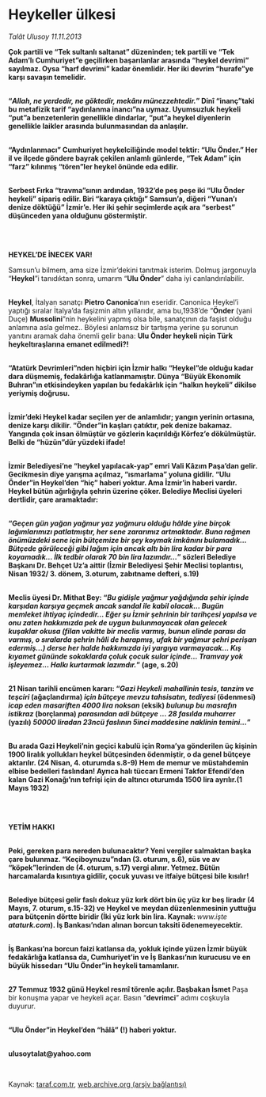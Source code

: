 # Heykeller ülkesi

*Talât Ulusoy 11.11.2013*

<div class="yazi"><p><strong>Çok partili ve “</strong><strong>Tek sultanlı saltanat</strong><strong>” düzeninden; tek partili ve “</strong><strong>Tek Adam’lı Cumhuriyet</strong><strong>”e geçilirken başarılanlar arasında “</strong><strong>heykel devrimi</strong><strong>” sayılmaz. Oysa “</strong><strong>harf devrimi</strong><strong>” kadar önemlidir. Her iki devrim “</strong><strong>hurafe</strong><strong>”ye karşı savaşın temelidir.</strong></p>
<p><strong><br/>“</strong><strong><i>Allah, ne yerdedir, ne göktedir, mekânı münezzehtedir.</i></strong><strong>” Dinî “</strong><strong>inanç</strong><strong>”taki bu metafizik tarif “</strong><strong>aydınlanma inancı</strong><strong>”na uymaz. Uyumsuzluk heykeli “</strong><strong>put</strong><strong>”a benzetenlerin genellikle dindarlar, “</strong><strong>put</strong><strong>”a heykel diyenlerin genellikle laikler arasında bulunmasından da anlaşılır. </strong></p>
<p><strong><br/>“</strong><strong>Aydınlanmacı</strong><strong>” Cumhuriyet heykelciliğinde model tektir: “</strong><strong>Ulu Önder.</strong><strong>” Her il ve ilçede göndere bayrak çekilen anlamlı günlerde, “</strong><strong>Tek Adam</strong><strong>” için “</strong><strong>farz</strong><strong>” kılınmış “</strong><strong>tören</strong><strong>”ler heykel önünde eda edilir. </strong></p>
<p><strong><br/>Serbest Fırka “</strong><strong>travma</strong><strong>”sının ardından, 1932’de peş peşe iki “</strong><strong>Ulu Önder heykeli</strong><strong>” sipariş edilir. Biri “</strong><strong>karaya çıktığı</strong><strong>” Samsun’a, diğeri “</strong><strong>Yunan’ı denize döktüğü</strong><strong>” İzmir’e. Her iki şehir seçimlerde açık ara “</strong><strong>serbest</strong><strong>” düşünceden yana olduğunu göstermiştir.</strong></p>
<p><strong> </strong></p>
<p><strong><br/>HEYKEL’DE İNECEK VAR! </strong></p>
<p>Samsun’u bilmem, ama size İzmir’dekini tanıtmak isterim. Dolmuş jargonuyla “<b>Heykel</b>”i tanıdıktan sonra, umarım “<b>Ulu Önder</b>” daha iyi canlandırılabilir. </p>
<p><b><br/>Heykel</b>, İtalyan sanatçı <b>Pietro Canonica</b>’nın eseridir. Canonica Heykel’i yaptığı sıralar İtalya’da faşizmin altın yıllarıdır, ama bu,1938’de “<b>Önder</b> (yani Duçe) <b>Mussolini</b>”nin heykelini yapmış olsa bile, sanatçının da faşist olduğu anlamına asla gelmez.. Böylesi anlamsız bir tartışma yerine şu sorunun yanıtını aramak daha önemli gelir bana: <b>Ulu Önder heykeli niçin Türk heykeltıraşlarına emanet edilmedi?!</b></p>
<p><strong><br/>“</strong><strong>Atatürk Devrimleri</strong><strong>”nden hiçbiri için İzmir halkı “</strong><strong>Heykel</strong><strong>”de olduğu kadar dara düşmemiş, fedakârlığa katlanmamıştır. Dünya “</strong><strong>Büyük Ekonomik Buhran</strong><strong>”ın etkisindeyken yapılan bu fedakârlık için “</strong><strong>halkın heykeli</strong><strong>” dikilse yeriymiş doğrusu.</strong></p>
<p><strong><br/>İzmir’deki Heykel kadar seçilen yer de anlamlıdır; yangın yerinin ortasına, denize karşı dikilir. “</strong><strong>Önder</strong><strong>”in kaşları çatıktır, pek denize bakamaz. Yangında çok insan ölmüştür ve gözlerin kaçırıldığı Körfez’e dökülmüştür. Belki de “</strong><strong>hüzün</strong><strong>”dür yüzdeki ifade!</strong></p>
<p><strong><br/>İzmir Belediyesi’ne “</strong><strong>heykel yapılacak-yap</strong><strong>” emri Vali </strong><strong>Kâzım Paşa</strong><strong>’dan gelir. Gecikmesin diye yarışma açılmaz, “</strong><strong>ısmarlama</strong><strong>” yoluna gidilir. “</strong><strong>Ulu Önder</strong><strong>”in Heykel’den “</strong><strong>hiç</strong><strong>” haberi yoktur. Ama İzmir’in haberi vardır. Heykel bütün ağırlığıyla şehrin üzerine çöker. Belediye Meclisi üyeleri dertlidir, çare aramaktadır: </strong></p>
<p><strong><br/>“<i>Geçen gün yağan yağmur yaz yağmuru olduğu hâlde yine birçok lağımlarımızı patlatmıştır, her sene zararımız artmaktadır. Buna rağmen önümüzdeki sene için bütçemize bir şey koymak imkânını bulamadık... Bütçede görüleceği gibi lağım için ancak altı bin lira kadar bir para koyamadık... İlk tedbir olarak 70 bin lira lazımdır...</i>” sözleri Belediye Başkanı </strong><strong>Dr. Behçet Uz</strong><strong>’a aittir (İzmir Belediyesi Şehir Meclisi toplantısı, Nisan 1932/ 3. dönem, 3.oturum, zabıtname defteri, s.19)</strong></p>
<p><strong><br/>Meclis üyesi </strong><strong>Dr. Mithat Bey</strong><strong>: “<i>Bu gidişle yağmur yağdığında şehir içinde karşıdan karşıya geçmek ancak sandal ile kabil olacak... Bugün memleket ihtiyaç içindedir... Eğer şu İzmir şehrinin bir tarihçesi yapılsa ve onu zaten hakkımızda pek de uygun bulunmayacak olan gelecek kuşaklar okusa (filan vakitte bir meclis varmış, bunun elinde parası da varmış, o sıralarda şehrin hâli de harapmış, ufak bir yağmur şehri perişan edermiş...) derse her halde hakkımızda iyi yargıya varmayacak... Kış kıyamet gününde sokaklarda çoluk çocuk sular içinde... Tramvay yok işleyemez... </i></strong><strong><i>Halkı kurtarmak</i></strong><strong><i> lazımdır.</i></strong><strong>” (age, s.20)</strong></p>
<p><strong><br/>21 Nisan tarihli encümen kararı: “</strong><strong><i>Gazi Heykeli mahallinin tesis, tanzim ve teşciri </i></strong><strong>(ağaçlandırma)</strong><strong><i> için bütçeye mevzu tahsisatın, tediyesi </i></strong><strong>(ödenmesi) </strong><strong><i>icap eden masariften 4000 lira noksan </i></strong><strong>(eksik)</strong><strong><i> bulunup bu masrafın istikraz </i></strong><strong>(borçlanma)</strong><strong><i> parasından adi bütçeye ... 28 fasılda muharrer </i></strong><strong>(yazılı)</strong><strong><i> 50000 liradan 23ncü faslının 5inci maddesine naklinin temini...</i></strong><strong>”</strong></p>
<p><strong><br/>Bu arada Gazi Heykeli’nin geçici kabulü için Roma’ya gönderilen üç kişinin 1900 liralık yollukları heykel bütçesinden ödenmiştir, o da genel bütçeye aktarılır. (24 Nisan, 4. oturumda s.8-9) Hem de memur ve müstahdemin elbise bedelleri faslından! Ayrıca halı tüccarı Ermeni </strong><strong>Takfor Efendi</strong><strong>’den kalan Gazi Konağı’nın tefrişi için de altıncı oturumda 1500 lira ayrılır.(1 Mayıs 1932)</strong></p>
<p><strong> </strong></p>
<p><strong><br/>YETİM HAKKI</strong></p>
<p><strong><br/>Peki, gereken para nereden bulunacaktır? Yeni vergiler salmaktan başka çare bulunmaz. “</strong><strong>Keçiboynuzu</strong><strong>”ndan (3. oturum, s.6), süs ve av “</strong><strong>köpek</strong><strong>”lerinden de (4. oturum, s.17) vergi alınır. Yetmez. Bütün harcamalarda kısıntıya gidilir, çocuk yuvası ve itfaiye bütçesi bile kısılır! </strong></p>
<p><strong><br/>Belediye bütçesi gelir faslı dokuz yüz kırk dört bin üç yüz kır beş liradır (4 Mayıs, 7. oturum, s.15-32) ve Heykel ve meydan düzenlenmesinin yuttuğu para bütçenin dörtte biridir (İki yüz kırk bin lira. Kaynak: </strong><i>www.işte<strong> ataturk.com</strong></i><strong>). İş Bankası’ndan alınan borcun taksiti ödenemeyecektir.</strong></p>
<p><strong><br/>İş Bankası’na borcun faizi katlansa da, yokluk içinde yüzen İzmir büyük fedakârlığa katlansa da, Cumhuriyet’in ve İş Bankası’nın kurucusu ve en büyük hissedarı “</strong><strong>Ulu Önder</strong><strong>”in heykeli tamamlanır. </strong></p>
<p><strong><br/>27 Temmuz 1932 günü Heykel resmî törenle açılır. Başbakan </strong><strong>İsmet </strong>Paşa bir konuşma yapar ve heykeli açar. Basın “<b>devrimci</b>” adımı coşkuyla duyurur. </p>
<p><strong><br/>“</strong><strong>Ulu Önder</strong><strong>”in Heykel’den “</strong><strong>hâlâ</strong><strong>” (!) haberi yoktur.</strong></p><b>
<p><br/>ulusoytalat@yahoo.com</p>
<p></p></b> 
</div>

Kaynak: [taraf.com.tr](http://www.taraf.com.tr:80/talat-ulusoy/makale-heykeller-ulkesi.htm), [web.archive.org (arşiv bağlantısı)](http://web.archive.org/web/20131113163132/http://www.taraf.com.tr:80/talat-ulusoy/makale-heykeller-ulkesi.htm)
